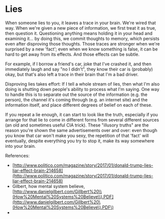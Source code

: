 # Lies

When someone lies to you, it leaves a trace in your brain.  We're wired that way.  When we're given a new piece of information, we first treat it as true, then question it.  Questioning anything means holding it in your head and examining it... by doing this, we commit thoughts to memory, which persists even after disproving those thoughts.  Those traces are stronger when we're surprised by a new 'fact'; even when we know something is false, it can be hard to get away from its effects. And those effects can be subtle.

For example, if I borrow a friend's car,  joke that I've crashed it, and then immediately laugh and say "no I didn't", they know their car is \(probably\) okay, but that's also left a trace in their brain that I'm a bad driver.

Disproving lies takes effort: If I tell a whole stream of lies, then what I'm also doing is shutting down people's ability to process what I'm saying.  One way to handle this is to separate out the source of the information \(e.g. the person\), the channel it's coming through \(e.g. an internet site\) and the information itself, and place different degrees of belief on each of these. 

If you repeat a lie enough, it can start to look like the truth, especially if you arrange for that lie to come in different forms from several different sources \(an old and sometimes useful CIA trick\).  These "illusory truths" are the reason you're shown the same advertisements over and over: even though you know that car won't make you sexy, the repetition of that 'fact' will eventually, despite everything you try to stop it, make its way somewhere into your brain. 



References:

* [http://www.politico.com/magazine/story/2017/01/donald-trump-lies-liar-effect-brain-214658](http://www.politico.com/magazine/story/2017/01/donald-trump-lies-liar-effect-brain-214658)
* Gilbert, how mental system believe, [http://www.danielgilbert.com/Gillbert%20\\(How%20Mental%20Systems%20Believe\\).PDF](http://www.danielgilbert.com/Gillbert%20\(How%20Mental%20Systems%20Believe\).PDF\)
* 


